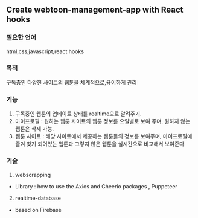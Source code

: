 ## Create webtoon-management-app with React hooks

### 필요한 언어 

html,css,javascript,react hooks

### 목적 

구독중인 다양한 사이트의 웹툰을 체계적으로,용이하게 관리

### 기능 

1. 구독중인 웹툰의 업데이트 상태를 realtime으로 알려주기.
2. 마이프로필 : 원하는 웹툰 사이트의 웹툰 정보를 요일별로 보여 주며, 원하지 않는 웹툰은 삭제 가능.
3. 웹툰 사이트 : 해당 사이트에서 제공하는 웹툰들의 정보를 보여주며, 마이프로필에 즐겨 찾기 되어있는 웹툰과 그렇지 않은 웹툰을 실시간으로 비교해서 보여준다

### 기술

1. webscrapping
- Library : how to use the Axios and Cheerio packages , Puppeteer
2. realtime-database
- based on Firebase 




